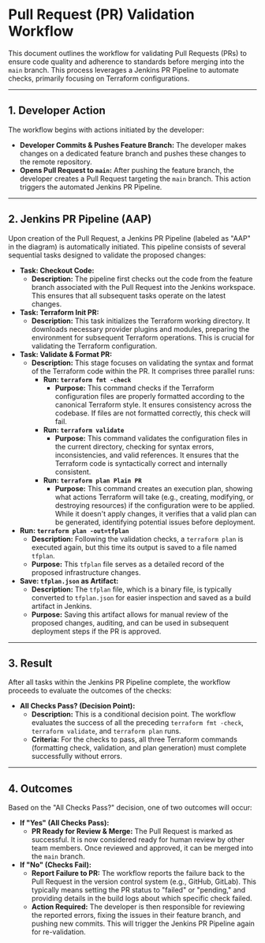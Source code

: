 # Pull Request (PR) Validation Workflow

This document outlines the workflow for validating Pull Requests (PRs) to ensure code quality and adherence to standards before merging into the `main` branch. This process leverages a Jenkins PR Pipeline to automate checks, primarily focusing on Terraform configurations.

---

## 1. Developer Action

The workflow begins with actions initiated by the developer:

* **Developer Commits & Pushes Feature Branch:** The developer makes changes on a dedicated feature branch and pushes these changes to the remote repository.
* **Opens Pull Request to `main`:** After pushing the feature branch, the developer creates a Pull Request targeting the `main` branch. This action triggers the automated Jenkins PR Pipeline.

---

## 2. Jenkins PR Pipeline (AAP)

Upon creation of the Pull Request, a Jenkins PR Pipeline (labeled as "AAP" in the diagram) is automatically initiated. This pipeline consists of several sequential tasks designed to validate the proposed changes:

* **Task: Checkout Code:**
    * **Description:** The pipeline first checks out the code from the feature branch associated with the Pull Request into the Jenkins workspace. This ensures that all subsequent tasks operate on the latest changes.
* **Task: Terraform Init PR:**
    * **Description:** This task initializes the Terraform working directory. It downloads necessary provider plugins and modules, preparing the environment for subsequent Terraform operations. This is crucial for validating the Terraform configuration.
* **Task: Validate & Format PR:**
    * **Description:** This stage focuses on validating the syntax and format of the Terraform code within the PR. It comprises three parallel runs:
        * **Run: `terraform fmt -check`**
            * **Purpose:** This command checks if the Terraform configuration files are properly formatted according to the canonical Terraform style. It ensures consistency across the codebase. If files are not formatted correctly, this check will fail.
        * **Run: `terraform validate`**
            * **Purpose:** This command validates the configuration files in the current directory, checking for syntax errors, inconsistencies, and valid references. It ensures that the Terraform code is syntactically correct and internally consistent.
        * **Run: `terraform plan Plain PR`**
            * **Purpose:** This command creates an execution plan, showing what actions Terraform will take (e.g., creating, modifying, or destroying resources) if the configuration were to be applied. While it doesn't apply changes, it verifies that a valid plan can be generated, identifying potential issues before deployment.
* **Run: `terraform plan -out=tfplan`**
    * **Description:** Following the validation checks, a `terraform plan` is executed again, but this time its output is saved to a file named `tfplan`.
    * **Purpose:** This `tfplan` file serves as a detailed record of the proposed infrastructure changes.
* **Save: `tfplan.json` as Artifact:**
    * **Description:** The `tfplan` file, which is a binary file, is typically converted to `tfplan.json` for easier inspection and saved as a build artifact in Jenkins.
    * **Purpose:** Saving this artifact allows for manual review of the proposed changes, auditing, and can be used in subsequent deployment steps if the PR is approved.

---

## 3. Result

After all tasks within the Jenkins PR Pipeline complete, the workflow proceeds to evaluate the outcomes of the checks:

* **All Checks Pass? (Decision Point):**
    * **Description:** This is a conditional decision point. The workflow evaluates the success of all the preceding `terraform fmt -check`, `terraform validate`, and `terraform plan` runs.
    * **Criteria:** For the checks to pass, all three Terraform commands (formatting check, validation, and plan generation) must complete successfully without errors.

---

## 4. Outcomes

Based on the "All Checks Pass?" decision, one of two outcomes will occur:

* **If "Yes" (All Checks Pass):**
    * **PR Ready for Review & Merge:** The Pull Request is marked as successful. It is now considered ready for human review by other team members. Once reviewed and approved, it can be merged into the `main` branch.
* **If "No" (Checks Fail):**
    * **Report Failure to PR:** The workflow reports the failure back to the Pull Request in the version control system (e.g., GitHub, GitLab). This typically means setting the PR status to "failed" or "pending," and providing details in the build logs about which specific check failed.
    * **Action Required:** The developer is then responsible for reviewing the reported errors, fixing the issues in their feature branch, and pushing new commits. This will trigger the Jenkins PR Pipeline again for re-validation.
